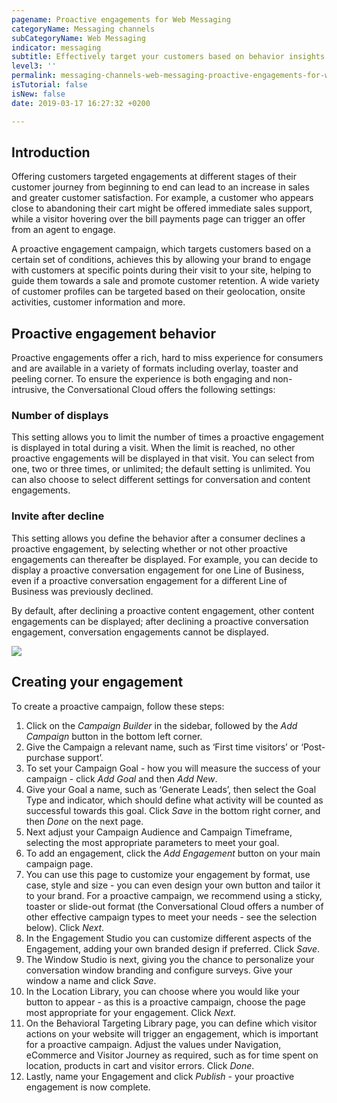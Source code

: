 ```yaml
---
pagename: Proactive engagements for Web Messaging
categoryName: Messaging channels
subCategoryName: Web Messaging
indicator: messaging
subtitle: Effectively target your customers based on behavior insights
level3: ''
permalink: messaging-channels-web-messaging-proactive-engagements-for-web-messaging.html
isTutorial: false
isNew: false
date: 2019-03-17 16:27:32 +0200

---
```

## Introduction

Offering customers targeted engagements at different stages of their customer journey from beginning to end can lead to an increase in sales and greater customer satisfaction. For example, a customer who appears close to abandoning their cart might be offered immediate sales support, while a visitor hovering over the bill payments page can trigger an offer from an agent to engage.

A proactive engagement campaign, which targets customers based on a certain set of conditions, achieves this by allowing your brand to engage with customers at specific points during their visit to your site, helping to guide them towards a sale and promote customer retention. A wide variety of customer profiles can be targeted based on their geolocation, onsite activities, customer information and more.

## Proactive engagement behavior

Proactive engagements offer a rich, hard to miss experience for consumers and are available in a variety of formats including overlay, toaster and peeling corner. To ensure the experience is both engaging and non-intrusive, the Conversational Cloud offers the following settings:

### Number of displays

This setting allows you to limit the number of times a proactive engagement is displayed in total during a visit. When the limit is reached, no other proactive engagements will be displayed in that visit. You can select from one, two or three times, or unlimited; the default setting is unlimited. You can also choose to select different settings for conversation and content engagements.

### Invite after decline

This setting allows you define the behavior after a consumer declines a proactive engagement, by selecting whether or not other proactive engagements can thereafter be displayed. For example, you can decide to display a proactive conversation engagement for one Line of Business, even if a proactive conversation engagement for a different Line of Business was previously declined.

By default, after declining a proactive content engagement, other content engagements can be displayed; after declining a proactive conversation engagement, conversation engagements cannot be displayed.

![](/img/managing-campaigns-12.png)

## Creating your engagement

To create a proactive campaign, follow these steps:

 1. Click on the _Campaign Builder_ in the sidebar, followed by the _Add Campaign_ button in the bottom left corner.
 2. Give the Campaign a relevant name, such as ‘First time visitors’ or ‘Post-purchase support’.
 3. To set your Campaign Goal - how you will measure the success of your campaign - click _Add Goal_ and then _Add New_.
 4. Give your Goal a name, such as ‘Generate Leads’, then select the Goal Type and indicator, which should define what activity will be counted as successful towards this goal. Click _Save_ in the bottom right corner, and then _Done_ on the next page.
 5. Next adjust your Campaign Audience and Campaign Timeframe, selecting the most appropriate parameters to meet your goal.
 6. To add an engagement, click the _Add Engagement_ button on your main campaign page.
 7. You can use this page to customize your engagement by format, use case, style and size - you can even design your own button and tailor it to your brand. For a proactive campaign, we recommend using a sticky, toaster or slide-out format (the Conversational Cloud offers a number of other effective campaign types to meet your needs - see the selection below). Click _Next_.
 8. In the Engagement Studio you can customize different aspects of the Engagement, adding your own branded design if preferred. Click _Save_.
 9. The Window Studio is next, giving you the chance to personalize your conversation window branding and configure surveys. Give your window a name and click _Save_.
10. In the Location Library, you can choose where you would like your button to appear - as this is a proactive campaign, choose the page most appropriate for your engagement. Click _Next_.
11. On the Behavioral Targeting Library page, you can define which visitor actions on your website will trigger an engagement, which is important for a proactive campaign. Adjust the values under Navigation, eCommerce and Visitor Journey as required, such as for time spent on location, products in cart and visitor errors. Click _Done_.
12. Lastly, name your Engagement and click _Publish_ - your proactive engagement is now complete.
